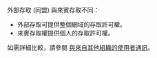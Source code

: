 外部存取 (同盟) 與來賓存取不同：

- 外部存取可提供整個網域的存取許可權。
- 來賓存取權提供個人的存取許可權。 


如需詳細比較，請參閱 [與來自其他組織的使用者通訊](../communicate-with-users-from-other-organizations.md)。
